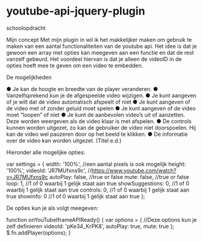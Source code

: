 # youtube-api-jquery-plugin
schoolopdracht


Mijn concept
Met mijn plugin in wil ik het makkelijker maken om gebruik te maken van een aantal
functionaliteiten van de youtube api. Het idee is dat je gewoon een array met opties kan
meegeven aan een functie en dat de rest vanzelf gebeurd. Het voordeel hiervan is dat je alleen
de videoID in de opties hoeft mee te geven om een video te embedden.

De mogelijkheden

● Je kan de hoogte en breedte van de player veranderen.
● Vanzelfsprekend kun je de afgespeelde video wijzigen.
● Je kunt aangeven of je wilt dat de video automatisch afspeelt of niet
● Je kunt aangeven of de video met of zonder geluid moet spelen
● Je kunt aangeven of de video moet “loopen” of niet
● Je kunt de aanbevolen video’s uit of aanzetten. Deze worden weergeven als de video klaar is met afspelen.
● De controls kunnen worden uitgezet, zo kan de gebruiker de video niet doorspoelen. Hij kan de video wel pauzeren door op het beeld te klikken.
● De informatie over de video kan worden uitgezet. (Titel e.d.)

Hieronder alle mogelijke opties:

var settings = {
width: '100%', //een aantal pixels is ook mogelijk
height: '100%',
videoId: 'JR7MUfxns9c', //https://www.youtube.com/watch?v=JR7MUfxns9c
autoPlay: false, //true or false
mute: false, //true or false
loop: 1, //1 of 0 waarbij 1 gelijk staat aan true
showSuggestions: 0, //1 of 0 waarbij 1 gelijk staat aan true
controls: 0, //1 of 0 waarbij 1 gelijk staat aan true
showinfo: 0 //1 of 0 waarbij 1 gelijk staat aan true
};

De opties kun je als volgt meegeven:

function onYouTubeIframeAPIReady() {
var options = {
//Deze options kun je zelf definieren
videoId: 'pKe34_KrPK8',
autoPlay: true,
mute: true
};
$.fn.addPlayer(options);
}
